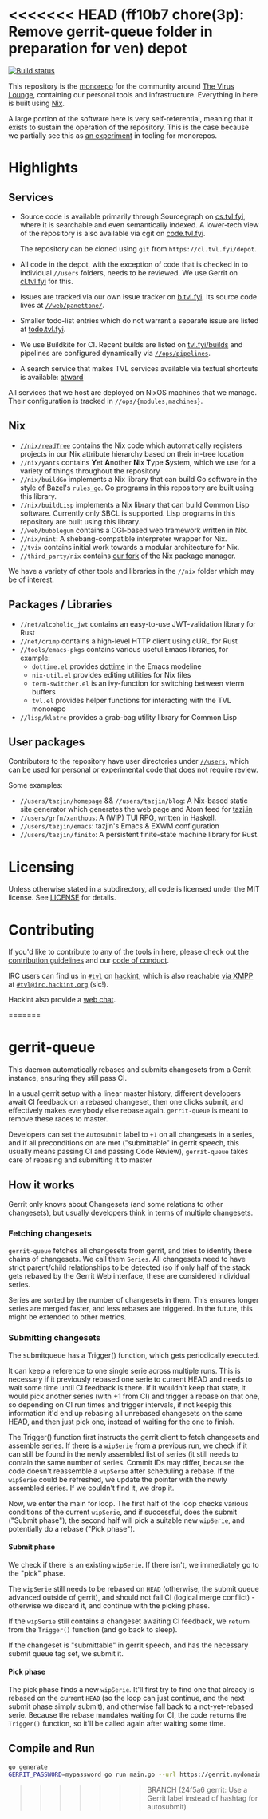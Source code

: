<<<<<<< HEAD   (ff10b7 chore(3p): Remove gerrit-queue folder in preparation for ven)
depot
=====

[![Build status](https://badge.buildkite.com/016bff4b8ae2704a3bbbb0a250784e6692007c582983b6dea7.svg?branch=canon)](https://buildkite.com/tvl/depot)

This repository is the [monorepo][] for the community around [The
Virus Lounge][tvl], containing our personal tools and infrastructure.
Everything in here is built using [Nix][].

A large portion of the software here is very self-referential, meaning that it
exists to sustain the operation of the repository. This is the case because we
partially see this as [an experiment][] in tooling for monorepos.

# Highlights

## Services

* Source code is available primarily through Sourcegraph on
  [cs.tvl.fyi](https://cs.tvl.fyi), where it is searchable and even semantically
  indexed. A lower-tech view of the repository is also available via cgit on
  [code.tvl.fyi](https://code.tvl.fyi).

  The repository can be cloned using `git` from `https://cl.tvl.fyi/depot`.

* All code in the depot, with the exception of code that is checked in to
  individual `//users` folders, needs to be reviewed. We use Gerrit on
  [cl.tvl.fyi](https://cl.tvl.fyi) for this.

* Issues are tracked via our own issue tracker on
  [b.tvl.fyi](https://b.tvl.fyi). Its source code lives at
  [`//web/panettone/`][panettone].

* Smaller todo-list entries which do not warrant a separate issue are listed at
  [todo.tvl.fyi](https://todo.tvl.fyi).

* We use Buildkite for CI. Recent builds are listed on
  [tvl.fyi/builds](https://tvl.fyi/builds) and pipelines are configured
  dynamically via
  [`//ops/pipelines`](https://cs.tvl.fyi/depot/-/tree/ops/pipelines).

* A search service that makes TVL services available via textual
  shortcuts is available: [atward](https://at.tvl.fyi)

All services that we host are deployed on NixOS machines that we manage. Their
configuration is tracked in `//ops/{modules,machines}`.

## Nix

* [`//nix/readTree`](https://cs.tvl.fyi/depot/-/blob/nix/readTree/README.md)
  contains the Nix code which automatically registers projects in our Nix
  attribute hierarchy based on their in-tree location
* `//nix/yants` contains **Y**et **A**nother **N**ix **T**ype **S**ystem, which
  we use for a variety of things throughout the repository
* `//nix/buildGo` implements a Nix library that can build Go software in the
  style of Bazel's `rules_go`. Go programs in this repository are built using
  this library.
* `//nix/buildLisp` implements a Nix library that can build Common Lisp
  software. Currently only SBCL is supported. Lisp programs in this repository
  are built using this library.
* `//web/bubblegum` contains a CGI-based web framework written in Nix.
* `//nix/nint`: A shebang-compatible interpreter wrapper for Nix.
* `//tvix` contains initial work towards a modular architecture for Nix.
* `//third_party/nix` contains [our fork][tvix] of the Nix package manager.

We have a variety of other tools and libraries in the `//nix` folder which may
be of interest.

## Packages / Libraries

* `//net/alcoholic_jwt` contains an easy-to-use JWT-validation library for Rust
* `//net/crimp` contains a high-level HTTP client using cURL for Rust
* `//tools/emacs-pkgs` contains various useful Emacs libraries, for example:
  * `dottime.el` provides [dottime][] in the Emacs modeline
  * `nix-util.el` provides editing utilities for Nix files
  * `term-switcher.el` is an ivy-function for switching between vterm buffers
  * `tvl.el` provides helper functions for interacting with the TVL monorepo
* `//lisp/klatre` provides a grab-bag utility library for Common Lisp

## User packages

Contributors to the repository have user directories under
[`//users`](https://cs.tvl.fyi/depot@canon/-/tree/users), which can be used for
personal or experimental code that does not require review.

Some examples:

* `//users/tazjin/homepage` && `//users/tazjin/blog`: A Nix-based static site
  generator which generates the web page and Atom feed for
  [tazj.in](https://tazj.in)
* `//users/grfn/xanthous`: A (WIP) TUI RPG, written in Haskell.
* `//users/tazjin/emacs`: tazjin's Emacs & EXWM configuration
* `//users/tazjin/finito`: A persistent finite-state machine library for Rust.

# Licensing

Unless otherwise stated in a subdirectory, all code is licensed under the MIT
license. See [LICENSE](./LICENSE) for details.

# Contributing

If you'd like to contribute to any of the tools in here, please check out the
[contribution guidelines](./docs/CONTRIBUTING.md) and our [code of
conduct](./docs/CODE_OF_CONDUCT.md).

IRC users can find us in [`#tvl`][tvl-irc] on [hackint][], which is also
reachable [via XMPP][hackint-xmpp] at [`#tvl@irc.hackint.org`][tvl-xmpp] (sic!).

Hackint also provide a [web chat][tvl-webchat].

[monorepo]: https://en.wikipedia.org/wiki/Monorepo
[tvl]: https://tvl.fyi
[Nix]: https://nixos.org/nix
[an experiment]: https://tvl.fyi/monorepo-doc
[panettone]: https://cs.tvl.fyi/depot@canon/-/tree/web/panettone
[tvix]: https://cs.tvl.fyi/depot/-/blob/third_party/nix/README.md
[dottime]: https://dotti.me
[tvl-irc]: ircs://irc.hackint.org:6697/#tvl
[hackint]: https://hackint.org/
[hackint-xmpp]: https://hackint.org/transport/xmpp
[tvl-xmpp]: xmpp:#tvl@irc.hackint.org?join
[tvl-webchat]: https://webirc.hackint.org/#ircs://irc.hackint.org/#tvl
=======
# gerrit-queue

This daemon automatically rebases and submits changesets from a Gerrit
instance, ensuring they still pass CI.

In a usual gerrit setup with a linear master history, different developers
await CI feedback on a rebased changeset, then one clicks submit, and
effectively makes everybody else rebase again. `gerrit-queue` is meant to
remove these races to master.

Developers can set the `Autosubmit` label to `+1` on all changesets in a series,
and if all preconditions on are met ("submittable" in gerrit speech, this
usually means passing CI and passing Code Review), `gerrit-queue` takes care of
rebasing and submitting it to master

## How it works
Gerrit only knows about Changesets (and some relations to other changesets),
but usually developers think in terms of multiple changesets.

### Fetching changesets
`gerrit-queue` fetches all changesets from gerrit, and tries to identify these
chains of changesets. We call them `Series`. All changesets need to have strict
parent/child relationships to be detected (so if only half of the stack gets
rebased by the Gerrit Web interface, these are considered individual series.

Series are sorted by the number of changesets in them. This ensures longer
series are merged faster, and less rebases are triggered. In the future, this
might be extended to other metrics.

### Submitting changesets
The submitqueue has a Trigger() function, which gets periodically executed.

It can keep a reference to one single serie across multiple runs. This is
necessary if it previously rebased one serie to current HEAD and needs to wait
some time until CI feedback is there. If it wouldn't keep that state, it would
pick another series (with +1 from CI) and trigger a rebase on that one, so
depending on CI run times and trigger intervals, if not keepig this information
it'd end up rebasing all unrebased changesets on the same HEAD, and then just
pick one, instead of waiting for the one to finish.

The Trigger() function first instructs the gerrit client to fetch changesets
and assemble series.
If there is a `wipSerie` from a previous run, we check if it can still be found
in the newly assembled list of series (it still needs to contain the same
number of series. Commit IDs may differ, because the code doesn't reassemble a
`wipSerie` after scheduling a rebase.
If the `wipSerie` could be refreshed, we update the pointer with the newly
assembled series. If we couldn't find it, we drop it.

Now, we enter the main for loop. The first half of the loop checks various
conditions of the current `wipSerie`, and if successful, does the submit
("Submit phase"), the second half will pick a suitable new `wipSerie`, and
potentially do a rebase ("Pick phase").

#### Submit phase
We check if there is an existing `wipSerie`. If there isn't, we immediately go to
the "pick" phase.

The `wipSerie` still needs to be rebased on `HEAD` (otherwise, the submit queue
advanced outside of gerrit), and should not fail CI (logical merge conflict) -
otherwise we discard it, and continue with the picking phase.

If the `wipSerie` still contains a changeset awaiting CI feedback, we `return`
from the `Trigger()` function (and go back to sleep).

If the changeset is "submittable" in gerrit speech, and has the necessary
submit queue tag set, we submit it.

#### Pick phase
The pick phase finds a new `wipSerie`. It'll first try to find one that already
is rebased on the current `HEAD` (so the loop can just continue, and the next
submit phase simply submit), and otherwise fall back to a not-yet-rebased
serie. Because the rebase mandates waiting for CI, the code `return`s the
`Trigger()` function, so it'll be called again after waiting some time.

## Compile and Run
```sh
go generate
GERRIT_PASSWORD=mypassword go run main.go --url https://gerrit.mydomain.com --username myuser --project myproject
```
>>>>>>> BRANCH (24f5a6 gerrit: Use a Gerrit label instead of hashtag for autosubmit)
